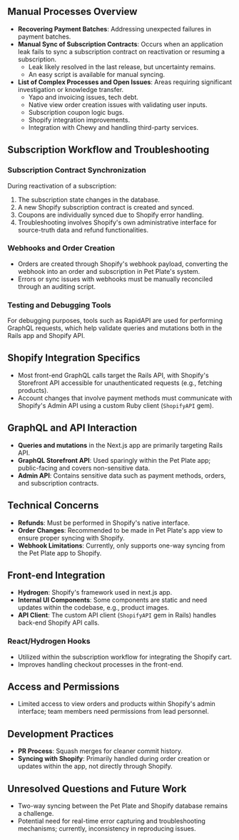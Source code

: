 ## Manual Processes Overview

- **Recovering Payment Batches**: Addressing unexpected failures in payment batches.
- **Manual Sync of Subscription Contracts**: Occurs when an application leak fails to sync a subscription contract on reactivation or resuming a subscription.
  - Leak likely resolved in the last release, but uncertainty remains.
  - An easy script is available for manual syncing.
- **List of Complex Processes and Open Issues**: Areas requiring significant investigation or knowledge transfer.
  - Yapo and invoicing issues, tech debt.
  - Native view order creation issues with validating user inputs.
  - Subscription coupon logic bugs.
  - Shopify integration improvements.
  - Integration with Chewy and handling third-party services.

## Subscription Workflow and Troubleshooting

### Subscription Contract Synchronization

During reactivation of a subscription:

1. The subscription state changes in the database.
2. A new Shopify subscription contract is created and synced.
3. Coupons are individually synced due to Shopify error handling.
4. Troubleshooting involves Shopify's own administrative interface for source-truth data and refund functionalities.

### Webhooks and Order Creation

- Orders are created through Shopify's webhook payload, converting the webhook into an order and subscription in Pet Plate's system.
- Errors or sync issues with webhooks must be manually reconciled through an auditing script.

### Testing and Debugging Tools

For debugging purposes, tools such as RapidAPI are used for performing GraphQL requests, which help validate queries and mutations both in the Rails app and Shopify API.

## Shopify Integration Specifics

- Most front-end GraphQL calls target the Rails API, with Shopify's Storefront API accessible for unauthenticated requests (e.g., fetching products).
- Account changes that involve payment methods must communicate with Shopify's Admin API using a custom Ruby client (`ShopifyAPI` gem).

## GraphQL and API Interaction

- **Queries and mutations** in the Next.js app are primarily targeting Rails API.
- **GraphQL Storefront API**: Used sparingly within the Pet Plate app; public-facing and covers non-sensitive data.
- **Admin API**: Contains sensitive data such as payment methods, orders, and subscription contracts.

## Technical Concerns

- **Refunds**: Must be performed in Shopify's native interface.
- **Order Changes**: Recommended to be made in Pet Plate's app view to ensure proper syncing with Shopify.
- **Webhook Limitations**: Currently, only supports one-way syncing from the Pet Plate app to Shopify.

## Front-end Integration

- **Hydrogen**: Shopify's framework used in next.js app.
- **Internal UI Components**: Some components are static and need updates within the codebase, e.g., product images.
- **API Client**: The custom API client (`ShopifyAPI` gem in Rails) handles back-end Shopify API calls.

### React/Hydrogen Hooks

- Utilized within the subscription workflow for integrating the Shopify cart.
- Improves handling checkout processes in the front-end.

## Access and Permissions

- Limited access to view orders and products within Shopify's admin interface; team members need permissions from lead personnel.

## Development Practices

- **PR Process**: Squash merges for cleaner commit history.
- **Syncing with Shopify**: Primarily handled during order creation or updates within the app, not directly through Shopify.

## Unresolved Questions and Future Work

- Two-way syncing between the Pet Plate and Shopify database remains a challenge.
- Potential need for real-time error capturing and troubleshooting mechanisms; currently, inconsistency in reproducing issues.
